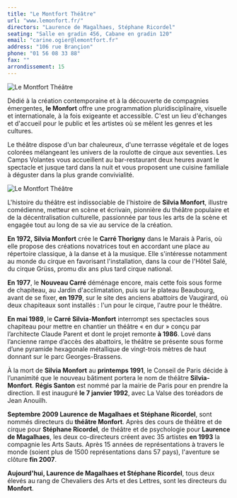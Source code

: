 ```yaml
---
title: "Le Montfort Théâtre"
url: "www.lemonfort.fr/"
directors: "Laurence de Magalhaes, Stéphane Ricordel"
seating: "Salle en gradin 456, Cabane en gradin 120"
email: "carine.ogier@lemontfort.fr"
address: "106 rue Brançion"
phone: "01 56 08 33 88"
fax: ""
arrondissement: 15
---
```


![Le Montfort Théâtre](../images/15eme/le-montfort-theatre/le-montfort-theatre-1.jpg)

Dédié à la création contemporaine et à la découverte de compagnies émergentes, **le Monfort** offre une programmation pluridisciplinaire, visuelle et internationale, à la fois exigeante et accessible. C'est un lieu d'échanges et d'accueil pour le public et les artistes où se mêlent les genres et les cultures.

Le théâtre dispose d'un bar chaleureux, d'une terrasse végétale et de loges colorées mélangeant les univers de la roulotte de cirque aux seventies. Les Camps Volantes vous accueillent au bar-restaurant deux heures avant le spectacle et jusque tard dans la nuit et vous proposent une cuisine familiale à déguster dans la plus grande convivialité.

![Le Montfort Théâtre](../images/15eme/le-montfort-theatre/le-montfort-theatre-2.jpg)

L'histoire du théâtre est indissociable de l'histoire de **Silvia Monfort**, illustre comédienne, metteur en scène et écrivain, pionnière du théâtre populaire et de la décentralisation culturelle, passionnée par tous les arts de la scène et engagée tout au long de sa vie au service de la création.
 
**En 1972, Silvia Monfort** crée le **Carré Thorigny** dans le Marais à Paris, où elle propose des créations novatrices tout en accordant une place au répertoire classique, à la danse et à la musique.
Elle s'intéresse notamment au monde du cirque en favorisant l'installation, dans la cour de l'Hôtel Salé, du cirque Grüss, promu dix ans plus tard cirque national.

**En 1977**, le **Nouveau Carré** déménage encore, mais cette fois sous forme de chapiteau, au Jardin d'acclimatation, puis sur le plateau Beaubourg, avant de se fixer, **en 1979**, sur le site des anciens abattoirs de Vaugirard, où deux chapiteaux sont installés : l'un pour le cirque, l'autre pour le théâtre.

**En mai 1989**, le **Carré Silvia-Monfort** interrompt ses spectacles sous chapiteau pour mettre en chantier un théâtre « en dur » conçu par l’architecte Claude Parent et dont le projet remonte **à 1986**. Lové dans l’ancienne rampe d’accès des abattoirs, le théâtre se présente sous forme d’une pyramide hexagonale métallique de vingt-trois mètres de haut donnant sur le parc Georges-Brassens.

À la mort de **Silvia Monfort** au **printemps 1991**, le Conseil de Paris décide à l’unanimité que le nouveau bâtiment portera le nom de théâtre **Silvia-Monfort**. **Régis Santon** est nommé par la mairie de Paris pour en prendre la direction. Il est inauguré **le 7 janvier 1992**, avec La Valse des toréadors de Jean Anouilh.

**Septembre 2009 Laurence de Magalhaes et Stéphane Ricordel**, sont nommés directeurs du **théâtre Monfort**.
Après des cours de théâtre et de cirque pour **Stéphane Ricordel**, de théâtre et de psychologie pour **Laurence de Magalhaes**, les deux co-directeurs créent avec 35 artistes **en 1993** la compagnie les Arts Sauts. Après 15 années de représentations à travers le monde (soient plus de 1500 représentations dans 57 pays), l'aventure se clôture **fin 2007**.

**Aujourd'hui, Laurence de Magalhaes et Stéphane Ricordel**, tous deux élevés au rang de Chevaliers des Arts et des Lettres, sont les directeurs du **Monfort**.
